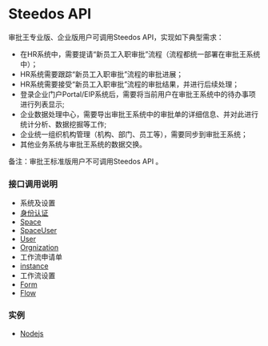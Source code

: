 # Steedos API

审批王专业版、企业版用户可调用Steedos API，实现如下典型需求：
- 在HR系统中，需要提请“新员工入职审批”流程（流程都统一部署在审批王系统中）；
- HR系统需要跟踪“新员工入职审批”流程的审批进展；
- HR系统需要接受“新员工入职审批”流程的审批结果，并进行后续处理；
- 登录企业门户Portal/EIP系统后，需要将当前用户在审批王系统中的待办事项进行列表显示;
- 企业数据处理中心，需要导出审批王系统中的审批单的详细信息、并对此进行统计分析、数据挖掘等工作;
- 企业统一组织机构管理（机构、部门、员工等），需要同步到审批王系统；
- 其他业务系统与审批王系统的数据交换。

备注：审批王标准版用户不可调用Steedos API 。

### 接口调用说明
- 系统及设置
 - [身份认证](auth.md)
 - [Space](Space.md)
 - [SpaceUser](SpaceUser.md)
 - [User](User.md)
 - [Orgnization](Orgnization.md)
- 工作流申请单
 - [instance](instances.md)
- 工作流设置
 - [Form](Form.md)
 - [Flow](Flow.md)

### 实例
- [Nodejs](sample_nodejs.md)
